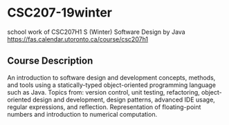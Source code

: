 # CSC207-19winter
school work of CSC207H1 S (Winter) Software Design by Java\
https://fas.calendar.utoronto.ca/course/csc207h1
## Course Description
An introduction to software design and development concepts, methods, and tools using a statically-typed object-oriented programming language such as Java. Topics from: version control, unit testing, refactoring, object-oriented design and development, design patterns, advanced IDE usage, regular expressions, and reflection. Representation of floating-point numbers and introduction to numerical computation.
